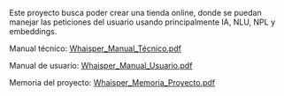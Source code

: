 Este proyecto busca poder crear una tienda online, donde se puedan manejar las peticiones del usuario usando principalmente IA, NLU, NPL y embeddings.

Manual técnico:
[Whaisper_Manual_Técnico.pdf](https://github.com/user-attachments/files/20490443/Whaisper_Manual_Tecnico.pdf)

Manual de usuario:
[Whaisper_Manual_Usuario.pdf](https://github.com/user-attachments/files/20495199/Whaisper_Manual_Usuario.pdf)

Memoria del proyecto:
[Whaisper_Memoria_Proyecto.pdf](https://github.com/user-attachments/files/20490442/Whaisper_Memoria_Proyecto.pdf)
